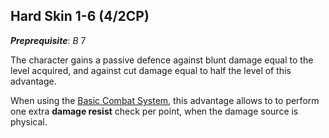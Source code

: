 ## Hard Skin 1-6 (4/2CP)

__*Preprequisite*__: *B* 7

The character gains a passive defence against blunt
damage equal to the level acquired, and against cut
damage equal to half the level of this advantage.

When using the [Basic Combat System](#Basic_Combat), this advantage allows to
to perform one extra __damage resist__ check per point, when the damage source
is physical.
